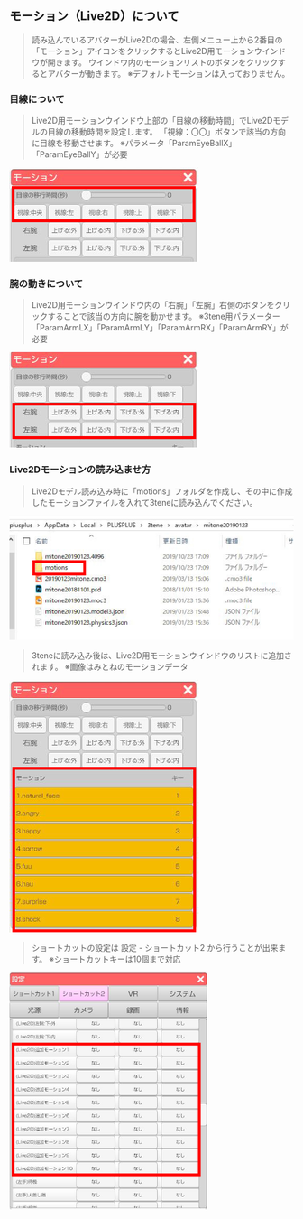 ## モーション（Live2D）について

>読み込んでいるアバターがLive2Dの場合、左側メニュー上から2番目の「モーション」アイコンをクリックするとLive2D用モーションウインドウが開きます。
>ウインドウ内のモーションリストのボタンをクリックするとアバターが動きます。
>※デフォルトモーションは入っておりません。


### 目線について

>Live2D用モーションウインドウ上部の「目線の移動時間」でLive2Dモデルの目線の移動時間を設定します。
>「視線：〇〇」ボタンで該当の方向に目線を移動させます。
>※パラメータ「ParamEyeBallX」「ParamEyeBallY」が必要

![画像](image/motion_live2d1.jpg "")


### 腕の動きについて

>Live2D用モーションウインドウ内の「右腕」「左腕」右側のボタンをクリックすることで該当の方向に腕を動かせます。
>※3tene用パラメーター「ParamArmLX」「ParamArmLY」「ParamArmRX」「ParamArmRY」が必要

![画像](image/motion_live2d2.jpg "")

### Live2Dモーションの読み込ませ方

>Live2Dモデル読み込み時に「motions」フォルダを作成し、その中に作成したモーションファイルを入れて3teneに読み込んでください。

![画像](image/motion_live2d3.jpg "")

>3teneに読み込み後は、Live2D用モーションウインドウのリストに追加されます。
>※画像はみとねのモーションデータ

![画像](image/motion_live2d4.jpg "")

>ショートカットの設定は 設定 - ショートカット2 から行うことが出来ます。
>※ショートカットキーは10個まで対応

<img src="image/motion_live2d5.png" width="350px">



